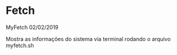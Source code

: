 # Fetch
MyFetch
02/02/2019

Mostra as informações do sistema via terminal rodando o arquivo myfetch.sh
